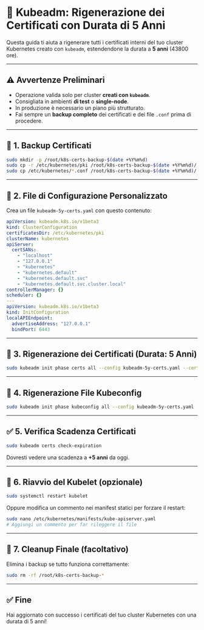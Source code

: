 # 📜 Kubeadm: Rigenerazione dei Certificati con Durata di 5 Anni

Questa guida ti aiuta a rigenerare tutti i certificati interni del tuo cluster Kubernetes creato con `kubeadm`, estendendone la durata a **5 anni** (43800 ore).

---

## ⚠️ Avvertenze Preliminari

* Operazione valida solo per cluster **creati con `kubeadm`**.
* Consigliata in ambienti **di test** o **single-node**.
* In produzione è necessario un piano più strutturato.
* Fai sempre un **backup completo** dei certificati e dei file `.conf` prima di procedere.

---

## 🧪 1. Backup Certificati

```bash
sudo mkdir -p /root/k8s-certs-backup-$(date +%Y%m%d)
sudo cp -r /etc/kubernetes/pki /root/k8s-certs-backup-$(date +%Y%m%d)/
sudo cp /etc/kubernetes/*.conf /root/k8s-certs-backup-$(date +%Y%m%d)/
```

---

## 📝 2. File di Configurazione Personalizzato

Crea un file `kubeadm-5y-certs.yaml` con questo contenuto:

```yaml
apiVersion: kubeadm.k8s.io/v1beta3
kind: ClusterConfiguration
certificatesDir: /etc/kubernetes/pki
clusterName: kubernetes
apiServer:
  certSANs:
    - "localhost"
    - "127.0.0.1"
    - "kubernetes"
    - "kubernetes.default"
    - "kubernetes.default.svc"
    - "kubernetes.default.svc.cluster.local"
controllerManager: {}
scheduler: {}
---
apiVersion: kubeadm.k8s.io/v1beta3
kind: InitConfiguration
localAPIEndpoint:
  advertiseAddress: "127.0.0.1"
  bindPort: 6443
```

---

## 🔁 3. Rigenerazione dei Certificati (Durata: 5 Anni)

```bash
sudo kubeadm init phase certs all --config kubeadm-5y-certs.yaml --cert-expiry 43800h
```

---

## 📂 4. Rigenerazione File Kubeconfig

```bash
sudo kubeadm init phase kubeconfig all --config kubeadm-5y-certs.yaml
```

---

## ✅ 5. Verifica Scadenza Certificati

```bash
sudo kubeadm certs check-expiration
```

Dovresti vedere una scadenza a **+5 anni** da oggi.

---

## 🔄 6. Riavvio del Kubelet (opzionale)

```bash
sudo systemctl restart kubelet
```

Oppure modifica un commento nei manifest statici per forzare il restart:

```bash
sudo nano /etc/kubernetes/manifests/kube-apiserver.yaml
# Aggiungi un commento per far rileggere il file
```

---

## 🧹 7. Cleanup Finale (facoltativo)

Elimina i backup se tutto funziona correttamente:

```bash
sudo rm -rf /root/k8s-certs-backup-*
```

---

## ✅ Fine

Hai aggiornato con successo i certificati del tuo cluster Kubernetes con una durata di 5 anni!
